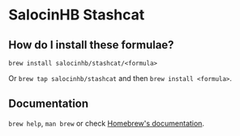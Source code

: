 # SalocinHB Stashcat

## How do I install these formulae?

`brew install salocinhb/stashcat/<formula>`

Or `brew tap salocinhb/stashcat` and then `brew install <formula>`.

## Documentation

`brew help`, `man brew` or check [Homebrew's documentation](https://docs.brew.sh).
